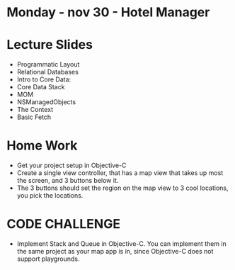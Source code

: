 Monday - nov 30 - Hotel Manager
===============
# Lecture Slides 
* Programmatic Layout
* Relational Databases 
* Intro to Core Data:
 * Core Data Stack
 * MOM
 * NSManagedObjects
 * The Context
 * Basic Fetch

# Home Work
* Get your project setup in Objective-C
* Create a single view controller, that has a map view that takes up most the screen, and 3 buttons below it.
* The 3 buttons should set the region on the map view to 3 cool locations, you pick the locations.

# CODE CHALLENGE
* Implement Stack and Queue in Objective-C. You can implement them in the same project as your map app is in, since Objective-C does not support playgrounds.
